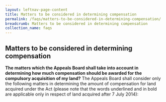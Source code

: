 ```yaml
---
layout: leftnav-page-content
title: Matters to be considered in determining compensation
permalink: /faqs/matters-to-be-considered-in-determining-compensation/
breadcrumb: Matters to be considered in determining compensation
collection_name: faqs
---
```


Matters to be considered in determining compensation
---

**The matters which the Appeals Board shall take into account in determining how much compensation should be awarded for the compulsory acquisition of my land?**
The Appeals Board shall consider only the following matters in determining the amount of compensation for land acquired under the Act (please note that the words underlined and in bold are applicable only in respect of land acquired after 7 July 2014):

